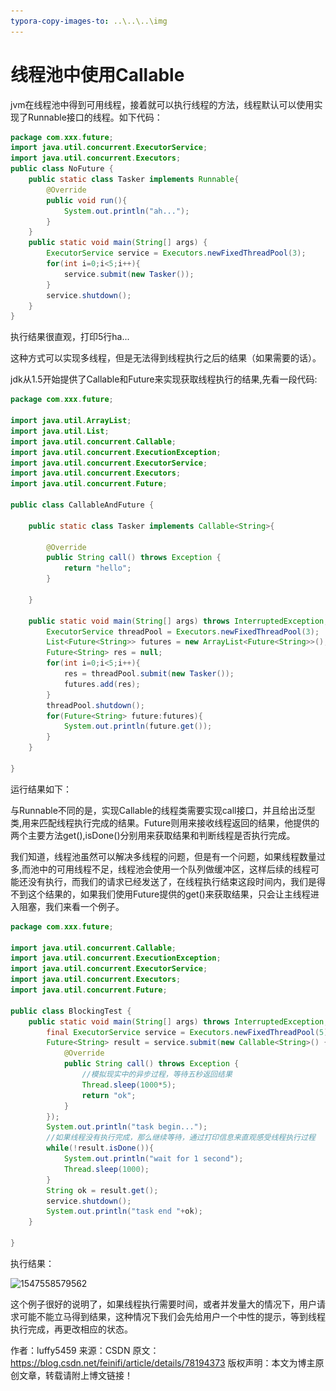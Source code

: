 ```yaml
---
typora-copy-images-to: ..\..\..\img
---
```


# 线程池中使用Callable

jvm在线程池中得到可用线程，接着就可以执行线程的方法，线程默认可以使用实现了Runnable接口的线程。如下代码：

```java
package com.xxx.future;
import java.util.concurrent.ExecutorService;
import java.util.concurrent.Executors;
public class NoFuture {
	public static class Tasker implements Runnable{		
		@Override
		public void run(){
			System.out.println("ah...");
		}
	}
	public static void main(String[] args) {
		ExecutorService service = Executors.newFixedThreadPool(3);
		for(int i=0;i<5;i++){
			service.submit(new Tasker());
		}
		service.shutdown();
	}
}
```


执行结果很直观，打印5行ha...

这种方式可以实现多线程，但是无法得到线程执行之后的结果（如果需要的话）。

jdk从1.5开始提供了Callable和Future来实现获取线程执行的结果,先看一段代码:

```java
package com.xxx.future;
 
import java.util.ArrayList;
import java.util.List;
import java.util.concurrent.Callable;
import java.util.concurrent.ExecutionException;
import java.util.concurrent.ExecutorService;
import java.util.concurrent.Executors;
import java.util.concurrent.Future;
 
public class CallableAndFuture {
	
	public static class Tasker implements Callable<String>{
 
		@Override
		public String call() throws Exception {
			return "hello";
		}
		
	}
 
	public static void main(String[] args) throws InterruptedException, ExecutionException {
		ExecutorService threadPool = Executors.newFixedThreadPool(3);
		List<Future<String>> futures = new ArrayList<Future<String>>();
		Future<String> res = null;
		for(int i=0;i<5;i++){
			res = threadPool.submit(new Tasker());
			futures.add(res);
		}
		threadPool.shutdown();
		for(Future<String> future:futures){
			System.out.println(future.get());
		}
	}
 
}

```


运行结果如下：



与Runnable不同的是，实现Callable的线程类需要实现call接口，并且给出泛型类,用来匹配线程执行完成的结果。Future则用来接收线程返回的结果，他提供的两个主要方法get(),isDone()分别用来获取结果和判断线程是否执行完成。

   我们知道，线程池虽然可以解决多线程的问题，但是有一个问题，如果线程数量过多,而池中的可用线程不足，线程池会使用一个队列做缓冲区，这样后续的线程可能还没有执行，而我们的请求已经发送了，在线程执行结束这段时间内，我们是得不到这个结果的，如果我们使用Future提供的get()来获取结果，只会让主线程进入阻塞，我们来看一个例子。

```java
package com.xxx.future;
 
import java.util.concurrent.Callable;
import java.util.concurrent.ExecutionException;
import java.util.concurrent.ExecutorService;
import java.util.concurrent.Executors;
import java.util.concurrent.Future;
 
public class BlockingTest {
	public static void main(String[] args) throws InterruptedException, ExecutionException {
		final ExecutorService service = Executors.newFixedThreadPool(5);
		Future<String> result = service.submit(new Callable<String>() {
			@Override
			public String call() throws Exception {
				//模拟现实中的异步过程，等待五秒返回结果
				Thread.sleep(1000*5);			
				return "ok";
			}		
		});
		System.out.println("task begin...");
		//如果线程没有执行完成，那么继续等待，通过打印信息来直观感受线程执行过程
		while(!result.isDone()){
			System.out.println("wait for 1 second");
			Thread.sleep(1000);
		}
		String ok = result.get();
		service.shutdown();
		System.out.println("task end "+ok);
	}
 
}

```



执行结果：

![1547558579562](..\..\..\img\1547558579562.png)

这个例子很好的说明了，如果线程执行需要时间，或者并发量大的情况下，用户请求可能不能立马得到结果，这种情况下我们会先给用户一个中性的提示，等到线程执行完成，再更改相应的状态。

作者：luffy5459 
来源：CSDN 
原文：https://blog.csdn.net/feinifi/article/details/78194373 
版权声明：本文为博主原创文章，转载请附上博文链接！
